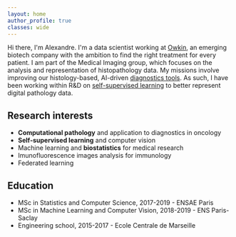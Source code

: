```yaml
---
layout: home
author_profile: true
classes: wide
---
```


Hi there, I'm Alexandre. I'm a data scientist working at [Owkin](https://www.owkin.com), an emerging biotech company with the ambition to find the right treatment for every patient. I am part of the Medical Imaging group, which focuses on the analysis and representation of histopathology data. My missions involve improving our histology-based, AI-driven [diagnostics tools](https://www.owkin.com/diagnostics-approach). As such, I have been working within R&D on [self-supervised learning](https://www.medrxiv.org/content/10.1101/2023.07.21.23292757v2) to better represent digital pathology data.

## Research interests

- **Computational pathology** and application to diagnostics in oncology
- **Self-supervised learning** and computer vision
- Machine learning and **biostatistics** for medical research
- Imunofluorescence images analysis for immunology
- Federated learning

## Education

- MSc in Statistics and Computer Science, 2017-2019 - ENSAE Paris
- MSc in Machine Learning and Computer Vision, 2018-2019 - ENS Paris-Saclay
- Engineering school, 2015-2017 - Ecole Centrale de Marseille
